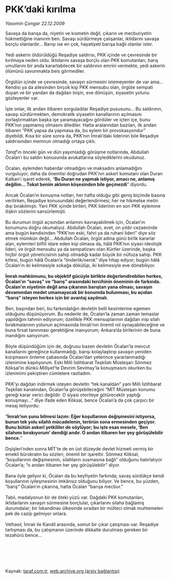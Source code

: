 # PKK’daki kırılma

*Yasemin Çongar 22.12.2009*

<div class="taraf_structure_2col_1zq">
<div class="margen_n">



 <p>Savaşa da barışa da, niyetin ve kısmetin değil, çıkarın ve mecburiyetin hükmettiğine inanırım ben. Savaşı sürdürmeye çalışanlar, iktidarını savaşa borçlu olanlardır... Barışı ise en çok, hayatiyeti barışa bağlı olanlar ister. <br/><br/>Yedi askerin öldürüldüğü Reşadiye saldırısı, PKK içinde ve çevresinde bir kırılmaya neden oldu. İktidarını savaşa borçlu olan PKK komutanları, barış umutlarını bir anda karartabilecek bir saldırının emrini vermekte, yedi askerin ölümünü savunmakta beis görmediler. <br/><br/>Örgütün içinde ve çevresinde, savaşın sürmesini istemeyenler de var ama... Kendisi ya da ailesinden birçok kişi PKK mensubu olan, örgüte sempati duyan ve bir yandan da dağdan inişin, eve dönüşün, siyasetin yolunu gözleyenler var. <br/><br/>İşte onlar, ilk andan itibaren sorguladılar Reşadiye pususunu... Bu saldırının, savaşı sürdürmekten, demokratik siyasetin kanallarının açılmasını zorlaştırmaktan başka işe yaramayacağını gördüler ve içten içe, bunu PKK’nın yapmamış olmasını dilediler. Hatta aralarından bazıları, ilk andan itibaren “PKK yapsa da yapmasa da, bu eylem bir provokasyondur” diyebildi. Kısa bir süre sonra da, PKK’nın İmralı’daki liderinin bile Reşadiye saldırısından memnun olmadığı ortaya çıktı. <i><br/><br/>Taraf</i>’ın önceki gün ve dün yayımladığı görüşme notlarında, Abdullah Öcalan’ı bu saldırı konusunda avukatlarına söylediklerini okudunuz. <br/><br/>Öcalan, eylemden haberdar olmadığını ve maksadını anlamadığını vurguluyor, daha da önemlisi doğrudan PKK’nın askerî komutanı olan Duran Kalkan’ı işaret ederek, “<b>Bu Duran ne yapmak istiyor, amacı ne, anlamış değilim... Tokat benim aklımın köşesinden bile geçmezdi</b>” diyordu. <br/><br/>Ancak Öcalan’ın konuşma notları, her hafta olduğu gibi geniş biçimde basına verilirken, Reşadiye konusundaki değerlendirmesi, her ne hikmetse metin dışı bırakılmıştı. Yani PKK içinde birileri, PKK liderinin en son PKK eylemine ilişkin sözlerini sansürlemişti. <br/><br/>Bu durumun örgüt açısından anlamını kavrayabilmek için, Öcalan’ın konumunu doğru okumalıyız. Abdullah Öcalan, evet, on yıldır cezaevinde ama bugün kendisinden “PKK’nın eski, fahri ya da ruhani lideri” diye söz etmek mümkün değil... Abdullah Öcalan, örgüt adına günü birlik kararlar alan, eylemleri bilfiil idare eden kişi olmasa da, hâlâ PKK’nın siyasi-ideolojik lideri, ve örgüt mensubu ya da sempatizanı olan Kürtler üzerinde, başka hiçbir örgüt yöneticisinin sahip olmadığı kadar büyük bir nüfuza sahip. PKK kitlesi, bugün hâlâ Öcalan’a “önderlik/serok” diye hitap ediyor; bugün hâlâ Öcalan’ın iki kelimesiyle sokağa dökülüp, iki kelimesiyle eve dönebiliyor.<b> <br/><br/>İmralı mahkûmunu, bu objektif gücüyle birlikte değerlendirebilen herkes, Öcalan’ın “savaş” ve “barış” arasındaki tercihinin öneminin de farkında. Öcalan’ın niyetinin değil ama çıkarının barıştan yana olması, savaşın devamından medet umamayacak bir konumda bulunması, bu açıdan “barış” isteyen herkes için bir avantaj sayılmalı.</b> <br/><br/>Ben, başından beri, bu farkındalığın devletin belli kesimlerine egemen olduğunu düşünüyorum. Bu nedenle de, Öcalan’la zaman zaman temaslar yapıldığını tahmin ediyorum; özellikle PKK mensuplarının dağdan inip silah bırakmalarının yolunun açılmasında İmralı’nın önemli rol oynayabileceğine ve buna fırsat tanınması gerektiğine inanıyorum; Ankara’da birilerinin de buna inandığını sanıyorum. <br/><br/>Böyle düşündüğüm için de, doğrusu bazen devletin Öcalan’la mevcut kanallarını gereğince kullanmadığı, barışı kolaylaştırıp savaşın yeniden kızışmasını önleme çabasında Öcalan’dan yeterince yararlanmadığı izlenimine kapılıyorum. Eski Milli İstihbarat Teşkilatı Müsteşarı Sönmez Köksal’ın dünkü <i>Milliyet</i>’te Devrim Sevimay’la konuşmasını okurken bu izlenimimi pekiştiren cümlelere rastladım. <br/><br/>PKK’yı dağdan indirmek isteyen devletin “tek kanaldan” yani Milli İstihbarat Teşkilatı kanalından, Öcalan’la görüşebileceğini “MİT Müsteşarı konumu gereği karar verici değildir. O siyasi otoriteye götürecektir yaptığı konuşmayı...” diye ifade eden Köksal, bence Öcalan’a da çok çarpıcı bir mesaj iletiyordu: <br/><br/>“<b>İmralı’nın şunu bilmesi lazım: Eğer koşullarının değişmesini istiyorsa, bunun tek yolu silahlı mücadelenin, terörün sona ermesinden geçiyor. Bunu bütün askerî yetkililer de söylüyor; bu işte esas mesele, ‘Ben silahımı bırakıyorum’ dendiği andır. O andan itibaren her şey görüşülebilir bence.</b>” <br/><br/>Dışişleri’nden sonra MİT’te de en üst düzeyde devlet hizmeti vermiş bir emekli bürokratın bu sözleri, önemli bir işarettir. Sönmez Köksal, “koşullarının değişmesinin, silahların susmasına bağlı” olduğunu hatırlatıyor Öcalan’a; “o andan itibaren her şey görüşülebilir” diyor. <br/><br/>Bana öyle geliyor ki, Öcalan da bu keyfiyetin farkında; savaş sürdükçe kendi koşullarının iyileşmesinin imkânsız olduğunu biliyor. Ve bence, bu yüzden, “barış” Öcalan’ın çıkarına, hatta Öcalan “barışa mecbur.” <br/><br/>Tabii, madalyonun bir de öteki yüzü var. Dağdaki PKK komutanları, iktidarlarını savaşın sürmesine borçlular, çıkarlarını silaha bağlamış durumdalar; bir İskandinav ülkesinde sıradan bir mülteci olmak muhtemelen pek de cazip gelmiyor onlara. <br/><br/>Velhasıl, İmralı ile Kandil arasında, somut bir çıkar çatışması var. Reşadiye tartışması da, bu çatışmanın üzerinde dikkatle durulması gereken bir tezahürü bence...</p>
<br/>
<br/>
<br/>



<br/>


<div id="taraf_not">
</div>

</div>


</div>

Kaynak: [taraf.com.tr](http://taraf.com.tr:80/makale/9167.htm), [web.archive.org (arşiv bağlantısı)](http://web.archive.org/web/20100303002902/http://taraf.com.tr:80/makale/9167.htm)
